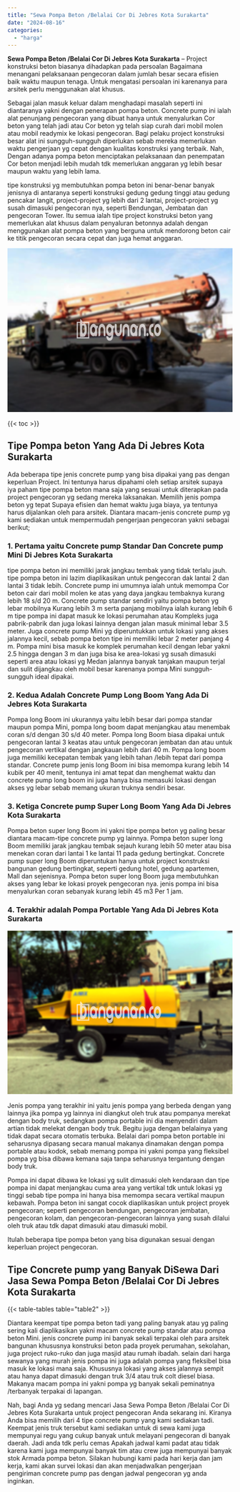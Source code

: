 ```yaml
---
title: "Sewa Pompa Beton /Belalai Cor Di Jebres Kota Surakarta"
date: "2024-08-16"
categories: 
  - "harga"
---
```


**Sewa Pompa Beton /Belalai Cor Di Jebres Kota Surakarta** – Project konstruksi beton biasanya dihadapkan pada persoalan Bagaimana menangani pelaksanaan pengecoran dalam jumlah besar secara efisien baik waktu maupun tenaga. Untuk mengatasi persoalan ini karenanya para arsitek perlu menggunakan alat khusus.

Sebagai jalan masuk keluar dalam menghadapi masalah seperti ini diantaranya yakni dengan penerapan pompa beton. Concrete pump ini ialah alat penunjang pengecoran yang dibuat hanya untuk menyalurkan Cor beton yang telah jadi atau Cor beton yg telah siap curah dari mobil molen atau mobil readymix ke lokasi pengecoran. Bagi pelaku project konstruksi besar alat ini sungguh-sungguh diperlukan sebab mereka memerlukan waktu pengerjaan yg cepat dengan kualitas konstruksi yang terbaik. Nah, Dengan adanya pompa beton menciptakan pelaksanaan dan penempatan Cor beton menjadi lebih mudah tdk memerlukan anggaran yg lebih besar maupun waktu yang lebih lama.

tipe konstruksi yg membutuhkan pompa beton ini benar-benar banyak jenisnya di antaranya seperti konstruksi gedung gedung tinggi atau gedung pencakar langit, project-project yg lebih dari 2 lantai, project-project yg susah dimasuki pengecoran nya, seperti Bendungan, Jembatan dan pengecoran Tower. Itu semua ialah tipe project konstruksi beton yang memerlukan alat khusus dalam penyaluran betonnya adalah dengan menggunakan alat pompa beton yang berguna untuk mendorong beton cair ke titik pengecoran secara cepat dan juga hemat anggaran.

![Sewa Pompa Beton /Belalai Cor Di Jebres Kota Surakarta](/images/sewa-concrete-pump-40.png)

{{< toc >}}

## Tipe Pompa beton Yang Ada Di Jebres Kota Surakarta

Ada beberapa tipe jenis concrete pump yang bisa dipakai yang pas dengan keperluan Project. Ini tentunya harus dipahami oleh setiap arsitek supaya iya paham tipe pompa beton mana saja yang sesuai untuk diterapkan pada project pengecoran yg sedang mereka laksanakan. Memilih jenis pompa beton yg tepat Supaya efisien dan hemat waktu juga biaya, ya tentunya harus dijalankan oleh para arsitek. Diantara macam-jenis concrete pump yg kami sediakan untuk mempermudah pengerjaan pengecoran yakni sebagai berikut;

### 1\. Pertama yaitu Concrete pump Standar Dan Concrete pump Mini Di Jebres Kota Surakarta

tipe pompa beton ini memiliki jarak jangkau tembak yang tidak terlalu jauh. tipe pompa beton ini lazim diaplikasikan untuk pengecoran dak lantai 2 dan lantai 3 tidak lebih. Concrete pump ini umumnya ialah untuk memompa Cor beton cair dari mobil molen ke atas yang daya jangkau tembaknya kurang lebih 18 s/d 20 m. Concrete pump standar sendiri yaitu pompa beton yg lebar mobilnya Kurang lebih 3 m serta panjang mobilnya ialah kurang lebih 6 m tipe pompa ini dapat masuk ke lokasi perumahan atau Kompleks juga pabrik-pabrik dan juga lokasi lainnya dengan jalan masuk minimal lebar 3.5 meter. Juga concrete pump Mini yg diperuntukkan untuk lokasi yang akses jalannya kecil, sebab pompa beton tipe ini memiliki lebar 2 meter panjang 4 m. Pompa mini bisa masuk ke komplek perumahan kecil dengan lebar yakni 2.5 hingga dengan 3 m dan juga bisa ke area-lokasi yg susah dimasuki seperti area atau lokasi yg Medan jalannya banyak tanjakan maupun terjal dan sulit dijangkau oleh mobil besar karenanya pompa Mini sungguh-sungguh ideal dipakai.

### 2\. Kedua Adalah Concrete Pump Long Boom Yang Ada Di Jebres Kota Surakarta

Pompa long Boom ini ukurannya yaitu lebih besar dari pompa standar maupun pompa Mini, pompa long boom dapat menjangkau atau menembak coran s/d dengan 30 s/d 40 meter. Pompa long Boom biasa dipakai untuk pengecoran lantai 3 keatas atau untuk pengecoran jembatan dan atau untuk pengecoran vertikal dengan jangkauan lebih dari 40 m. Pompa long boom juga memiliki kecepatan tembak yang lebih tahan /lebih tepat dari pompa standar. Concrete pump jenis long Boom ini bisa memompa kurang lebih 14 kubik per 40 menit, tentunya ini amat tepat dan menghemat waktu dan concrete pump long boom ini juga hanya bisa memasuki lokasi dengan akses yg lebar sebab memang ukuran truknya sendiri besar.

### 3\. Ketiga Concrete pump Super Long Boom Yang Ada Di Jebres Kota Surakarta

Pompa beton super long Boom ini yakni tipe pompa beton yg paling besar diantara macam-tipe concrete pump yg lainnya. Pompa beton super long Boom memiliki jarak jangkau tembak sejauh kurang lebih 50 meter atau bisa menekan coran dari lantai 1 ke lantai 11 pada gedung bertingkat. Concrete pump super long Boom diperuntukan hanya untuk project konstruksi bangunan gedung bertingkat, seperti gedung hotel, gedung apartemen, Mall dan sejenisnya. Pompa beton super long Boom juga membutuhkan akses yang lebar ke lokasi proyek pengecoran nya. jenis pompa ini bisa menyalurkan coran sebanyak kurang lebih 45 m3 Per 1 jam.

### 4\. Terakhir adalah Pompa Portable Yang Ada Di Jebres Kota Surakarta

![Sewa Pompa Beton /Belalai Cor Di Jebres Kota Surakarta](/images/sewa-concrete-pump-02.png)

Jenis pompa yang terakhir ini yaitu jenis pompa yang berbeda dengan yang lainnya jika pompa yg lainnya ini diangkut oleh truk atau pompanya merekat dengan body truk, sedangkan pompa portable ini dia menyendiri dalam artian tidak melekat dengan body truk. Begitu juga dengan belalainya yang tidak dapat secara otomatis terbuka. Belalai dari pompa beton portable ini seharusnya dipasang secara manual makanya dinamakan dengan pompa portable atau kodok, sebab memang pompa ini yakni pompa yang fleksibel pompa yg bisa dibawa kemana saja tanpa seharusnya tergantung dengan body truk.

Pompa ini dapat dibawa ke lokasi yg sulit dimasuki oleh kendaraan dan tipe pompa ini dapat menjangkau cuma area yang vertikal tdk untuk lokasi yg tinggi sebab tipe pompa ini hanya bisa memompa secara vertikal maupun kebawah. Pompa beton ini sangat cocok diaplikasikan untuk project proyek pengecoran; seperti pengecoran bendungan, pengecoran jembatan, pengecoran kolam, dan pengecoran-pengecoran lainnya yang susah dilalui oleh truk atau tdk dapat dimasuki atau dimasuki mobil.

Itulah beberapa tipe pompa beton yang bisa digunakan sesuai dengan keperluan project pengecoran.

## Tipe Concrete pump yang Banyak DiSewa Dari Jasa Sewa Pompa Beton /Belalai Cor Di Jebres Kota Surakarta

{{< table-tables table="table2" >}}

Diantara keempat tipe pompa beton tadi yang paling banyak atau yg paling sering kali diaplikasikan yakni macam concrete pump standar atau pompa beton Mini. jenis concrete pump ini banyak sekali terpakai oleh para arsitek bangunan khususnya konstruksi beton pada proyek perumahan, sekolahan, juga project ruko-ruko dan juga masjid atau rumah ibadah. selain dari harga sewanya yang murah jenis pompa ini juga adalah pompa yang fleksibel bisa masuk ke lokasi mana saja. Khususnya lokasi yang akses jalannya sempit atau hanya dapat dimasuki dengan truk 3/4 atau truk colt diesel biasa. Makanya macam pompa ini yakni pompa yg banyak sekali peminatnya /terbanyak terpakai di lapangan.

Nah, bagi Anda yg sedang mencari Jasa Sewa Pompa Beton /Belalai Cor Di Jebres Kota Surakarta untuk project pengecoran Anda sekarang ini. Kiranya Anda bisa memilih dari 4 tipe concrete pump yang kami sediakan tadi. Keempat jenis truk tersebut kami sediakan untuk di sewa kami juga mempunyai regu yang cukup banyak untuk melayani pengecoran di banyak daerah. Jadi anda tdk perlu cemas Apakah jadwal kami padat atau tidak karena kami juga mempunyai banyak tim atau crew juga mempunyai banyak stok Armada pompa beton. Silakan hubungi kami pada hari kerja dan jam kerja, kami akan survei lokasi dan akan menjadwalkan pengerjaan pengiriman concrete pump pas dengan jadwal pengecoran yg anda inginkan.
